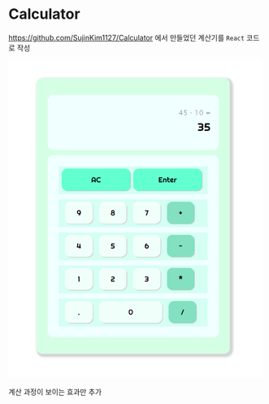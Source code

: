 # Calculator

https://github.com/SujinKim1127/Calculator 에서 만들었던 계산기를 `React` 코드로 작성

<img src="./calculator.png" width="500"/>

계산 과정이 보이는 효과만 추가
